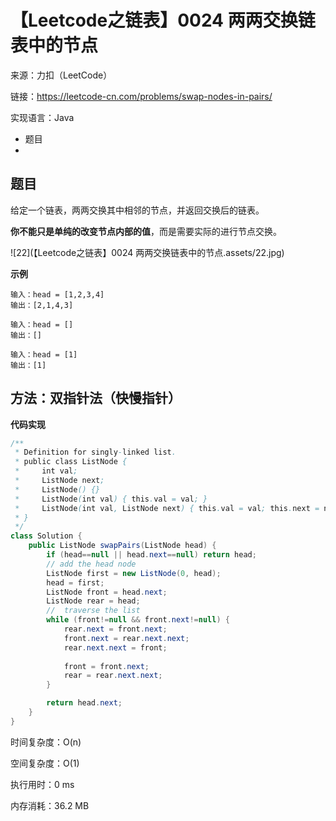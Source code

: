 # 【Leetcode之链表】0024 两两交换链表中的节点

来源：力扣（LeetCode）

链接：https://leetcode-cn.com/problems/swap-nodes-in-pairs/

实现语言：Java

<!-- MarkdownTOC -->

- 题目
- 

<!-- /MarkdownTOC -->

##  题目

给定一个链表，两两交换其中相邻的节点，并返回交换后的链表。

**你不能只是单纯的改变节点内部的值**，而是需要实际的进行节点交换。

![22](【Leetcode之链表】0024 两两交换链表中的节点.assets/22.jpg)

**示例**

```
输入：head = [1,2,3,4]
输出：[2,1,4,3]

输入：head = []
输出：[]

输入：head = [1]
输出：[1]
```

## 方法：双指针法（快慢指针）

**代码实现**

```java
/**
 * Definition for singly-linked list.
 * public class ListNode {
 *     int val;
 *     ListNode next;
 *     ListNode() {}
 *     ListNode(int val) { this.val = val; }
 *     ListNode(int val, ListNode next) { this.val = val; this.next = next; }
 * }
 */
class Solution {
    public ListNode swapPairs(ListNode head) {
        if (head==null || head.next==null) return head;
        // add the head node
        ListNode first = new ListNode(0, head);
        head = first;
        ListNode front = head.next;
        ListNode rear = head;
        //  traverse the list
        while (front!=null && front.next!=null) {
            rear.next = front.next;
            front.next = rear.next.next;
            rear.next.next = front;
            
            front = front.next;
            rear = rear.next.next;
        }

        return head.next;
    }
}
```

时间复杂度：O(n)  

空间复杂度：O(1)

执行用时：0 ms

内存消耗：36.2 MB

